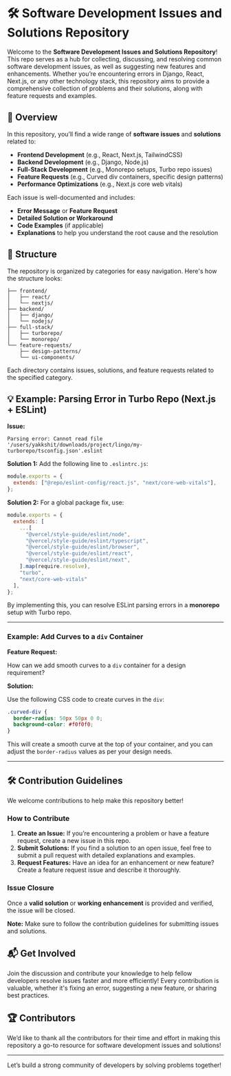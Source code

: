 # 🛠️ Software Development Issues and Solutions Repository

Welcome to the **Software Development Issues and Solutions Repository**! This repo serves as a hub for collecting, discussing, and resolving common software development issues, as well as suggesting new features and enhancements. Whether you’re encountering errors in Django, React, Next.js, or any other technology stack, this repository aims to provide a comprehensive collection of problems and their solutions, along with feature requests and examples.

## 📖 Overview

In this repository, you’ll find a wide range of **software issues** and **solutions** related to:

- **Frontend Development** (e.g., React, Next.js, TailwindCSS)
- **Backend Development** (e.g., Django, Node.js)
- **Full-Stack Development** (e.g., Monorepo setups, Turbo repo issues)
- **Feature Requests** (e.g., Curved div containers, specific design patterns)
- **Performance Optimizations** (e.g., Next.js core web vitals)
  
Each issue is well-documented and includes:

- **Error Message** or **Feature Request**
- **Detailed Solution or Workaround**
- **Code Examples** (if applicable)
- **Explanations** to help you understand the root cause and the resolution

## 📁 Structure

The repository is organized by categories for easy navigation. Here's how the structure looks:

```plaintext
├── frontend/
│   ├── react/
│   └── nextjs/
├── backend/
│   ├── django/
│   └── nodejs/
├── full-stack/
│   ├── turborepo/
│   └── monorepo/
└── feature-requests/
    ├── design-patterns/
    └── ui-components/
```

Each directory contains issues, solutions, and feature requests related to the specified category.

## 💡 Example: Parsing Error in Turbo Repo (Next.js + ESLint)

**Issue:**

```plaintext
Parsing error: Cannot read file '/users/yakkshit/downloads/project/lingo/my-turborepo/tsconfig.json'.eslint
```

**Solution 1:** Add the following line to `.eslintrc.js`:

```js
module.exports = {
  extends: ["@repo/eslint-config/react.js", "next/core-web-vitals"],
};
```

**Solution 2:** For a global package fix, use:

```js
module.exports = {
  extends: [
    ...[
      "@vercel/style-guide/eslint/node",
      "@vercel/style-guide/eslint/typescript",
      "@vercel/style-guide/eslint/browser",
      "@vercel/style-guide/eslint/react",
      "@vercel/style-guide/eslint/next",
    ].map(require.resolve),
    "turbo",
    "next/core-web-vitals"
  ],
};
```

By implementing this, you can resolve ESLint parsing errors in a **monorepo** setup with Turbo repo.

---

### Example: Add Curves to a `div` Container

**Feature Request:**

How can we add smooth curves to a `div` container for a design requirement?

**Solution:**

Use the following CSS code to create curves in the `div`:

```css
.curved-div {
  border-radius: 50px 50px 0 0;
  background-color: #f0f0f0;
}
```

This will create a smooth curve at the top of your container, and you can adjust the `border-radius` values as per your design needs.

---

## 🛠️ Contribution Guidelines

We welcome contributions to help make this repository better!

### How to Contribute

1. **Create an Issue:** If you’re encountering a problem or have a feature request, create a new issue in this repo.
2. **Submit Solutions:** If you find a solution to an open issue, feel free to submit a pull request with detailed explanations and examples.
3. **Request Features:** Have an idea for an enhancement or new feature? Create a feature request issue and describe it thoroughly.

### Issue Closure

Once a **valid solution** or **working enhancement** is provided and verified, the issue will be closed.

**Note:** Make sure to follow the contribution guidelines for submitting issues and solutions.

## 📬 Get Involved

Join the discussion and contribute your knowledge to help fellow developers resolve issues faster and more efficiently! Every contribution is valuable, whether it's fixing an error, suggesting a new feature, or sharing best practices.

## 🏆 Contributors

We’d like to thank all the contributors for their time and effort in making this repository a go-to resource for software development issues and solutions!

---

Let’s build a strong community of developers by solving problems together!

